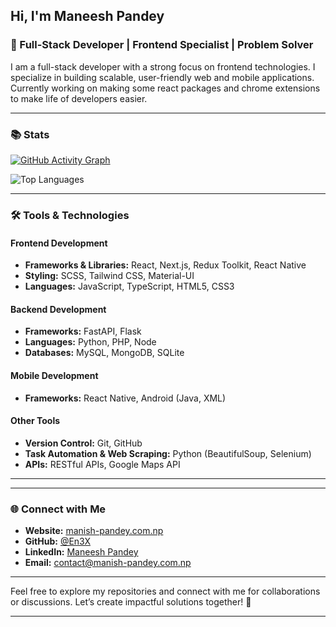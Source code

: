 ## Hi, I'm Maneesh Pandey

### 🌟 Full-Stack Developer | Frontend Specialist | Problem Solver


I am a full-stack developer with a strong focus on frontend technologies. I specialize in building scalable, user-friendly web and mobile applications.
Currently working on making some react packages and chrome extensions to make life of developers easier.

---
### 📚 Stats


[![GitHub Activity Graph](https://github-readme-activity-graph.vercel.app/graph?username=En3X&theme=react-dark)](https://github.com/ashutosh00710/github-readme-activity-graph)

![Top Languages](https://github-readme-stats.vercel.app/api/top-langs/?username=En3X&layout=compact&theme=radical)

---

### 🛠️ Tools & Technologies

#### **Frontend Development**
- **Frameworks & Libraries:** React, Next.js, Redux Toolkit, React Native
- **Styling:** SCSS, Tailwind CSS, Material-UI
- **Languages:** JavaScript, TypeScript, HTML5, CSS3

#### **Backend Development**
- **Frameworks:** FastAPI, Flask
- **Languages:** Python, PHP, Node
- **Databases:** MySQL, MongoDB, SQLite

#### **Mobile Development**
- **Frameworks:** React Native, Android (Java, XML)

#### **Other Tools**
- **Version Control:** Git, GitHub
- **Task Automation & Web Scraping:** Python (BeautifulSoup, Selenium)
- **APIs:** RESTful APIs, Google Maps API

---

---

### 🌐 Connect with Me

- **Website:** [manish-pandey.com.np](https://manish-pandey.com.np)  
- **GitHub:** [@En3X](https://github.com/En3X)  
- **LinkedIn:** [Maneesh Pandey](https://www.linkedin.com/in/maneeshpandey33/)  
- **Email:** [contact@manish-pandey.com.np](mailto:contact@manish-pandey.com.np)  

---

Feel free to explore my repositories and connect with me for collaborations or discussions. Let’s create impactful solutions together! 🚀

---
